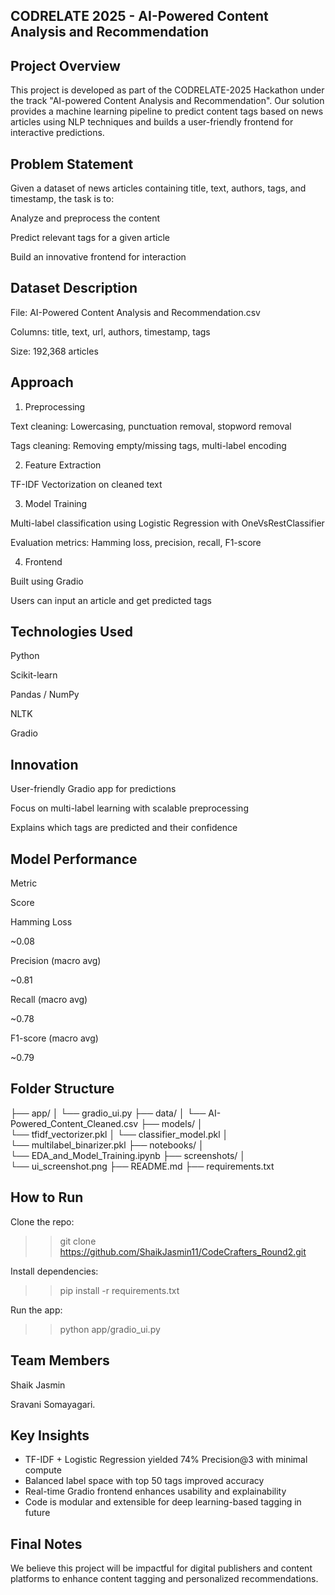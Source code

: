 ## CODRELATE 2025 - AI-Powered Content Analysis and Recommendation

## Project Overview

This project is developed as part of the CODRELATE-2025 Hackathon under the track "AI-powered Content Analysis and Recommendation". Our solution provides a machine learning pipeline to predict content tags based on news articles using NLP techniques and builds a user-friendly frontend for interactive predictions.

## Problem Statement

Given a dataset of news articles containing title, text, authors, tags, and timestamp, the task is to:

Analyze and preprocess the content

Predict relevant tags for a given article

Build an innovative frontend for interaction

## Dataset Description

File: AI-Powered Content Analysis and Recommendation.csv

Columns: title, text, url, authors, timestamp, tags

Size: 192,368 articles

## Approach

1. Preprocessing

Text cleaning: Lowercasing, punctuation removal, stopword removal

Tags cleaning: Removing empty/missing tags, multi-label encoding

2. Feature Extraction

TF-IDF Vectorization on cleaned text

3. Model Training

Multi-label classification using Logistic Regression with OneVsRestClassifier

Evaluation metrics: Hamming loss, precision, recall, F1-score

4. Frontend

Built using Gradio

Users can input an article and get predicted tags

## Technologies Used

Python

Scikit-learn

Pandas / NumPy

NLTK

Gradio

## Innovation

User-friendly Gradio app for predictions

Focus on multi-label learning with scalable preprocessing

Explains which tags are predicted and their confidence

## Model Performance

Metric

Score

Hamming Loss

~0.08

Precision (macro avg)

~0.81

Recall (macro avg)

~0.78

F1-score (macro avg)

~0.79

## Folder Structure

├── app/
│ 
  └── gradio_ui.py
├── data/
│
  └── AI-Powered_Content_Cleaned.csv
├── models/
│  
  └── tfidf_vectorizer.pkl
│ 
  └── classifier_model.pkl
│  
  └── multilabel_binarizer.pkl
├── notebooks/
│  
  └── EDA_and_Model_Training.ipynb
├── screenshots/
│  
  └── ui_screenshot.png
├── README.md
├── requirements.txt

## How to Run

Clone the repo:

>> git clone https://github.com/ShaikJasmin11/CodeCrafters_Round2.git

Install dependencies:

>> pip install -r requirements.txt

Run the app:

>> python app/gradio_ui.py

## Team Members

Shaik Jasmin

Sravani Somayagari.

## Key Insights
- TF-IDF + Logistic Regression yielded 74% Precision@3 with minimal compute
- Balanced label space with top 50 tags improved accuracy
- Real-time Gradio frontend enhances usability and explainability
- Code is modular and extensible for deep learning-based tagging in future

## Final Notes

We believe this project will be impactful for digital publishers and content platforms to enhance content tagging and personalized recommendations.
